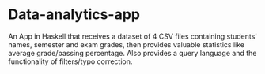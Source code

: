 # Data-analytics-app
An App in Haskell that receives a dataset of 4 CSV files containing students' names, semester and exam grades, then provides valuable statistics like average grade/passing percentage. Also provides a query language and the functionality of filters/typo correction.
